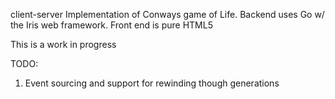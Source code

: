 client-server Implementation of Conways game of Life.    Backend uses Go w/ the Iris web framework.   Front end is pure HTML5


This is a work in progress


TODO:

1.   Event sourcing and support for rewinding though generations

